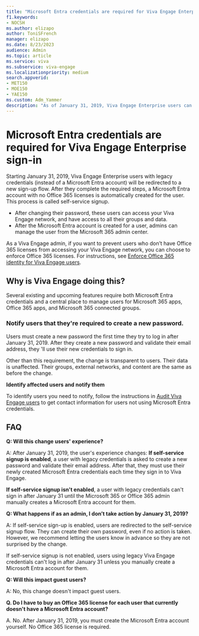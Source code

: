 ```yaml
---
title: "Microsoft Entra credentials are required for Viva Engage Enterprise sign in"
f1.keywords:
- NOCSH
ms.author: elizapo
author: ToniSFrench
manager: elizapo
ms.date: 8/23/2023
audience: Admin
ms.topic: article
ms.service: viva
ms.subservice: viva-engage
ms.localizationpriority: medium
search.appverid:
- MET150
- MOE150
- YAE150
ms.custom: Adm_Yammer
description: "As of January 31, 2019, Viva Engage Enterprise users can no longer use legacy (Yammer) credentials. If self-service signup is enabled, users are automatically prompted to change their password."
---
```


# Microsoft Entra credentials are required for Viva Engage Enterprise sign-in 
 
Starting January 31, 2019, Viva Engage Enterprise users with legacy credentials (instead of a Microsoft Entra account) will be redirected to a new sign-up flow. After they complete the required steps, a Microsoft Entra account with no Office 365 licenses is automatically created for the user. This process is called self-service signup.  

- After changing their password, these users can access your Viva Engage network, and have access to all their groups and data. 
- After the Microsoft Entra account is created for a user, admins can manage the user from the Microsoft 365 admin center.  

As a Viva Engage admin, if you want to prevent users who don’t have Office 365 licenses from accessing your Viva Engage network, you can choose to enforce Office 365 licenses. For instructions, see [Enforce Office 365 identity for Viva Engage users](../configure-your-viva-engage-network/enforce-office-365-identity.md).
 
## Why is Viva Engage doing this? 

Several existing and upcoming features require both Microsoft Entra credentials and a central place to manage users for Microsoft 365 apps, Office 365 apps, and Microsoft 365 connected groups.
 
### Notify users that they're required to create a new password.  

Users must create a new password the first time they try to log in after January 31, 2019. After they create a new password and validate their email address, they 'll use their new credentials to sign in. 

Other than this requirement, the change is transparent to users. Their data is unaffected. Their groups, external networks, and content are the same as before the change.

**Identify affected users and notify them**  

To identify users you need to notify, follow the instructions in [Audit Viva Engage users](audit-users-connected-to-office-365.md) to get contact information for users not using Microsoft Entra credentials.

## FAQ 

**Q: Will this change users' experience?**

A: After January 31, 2019, the user's experience changes:
**If self-service signup is enabled**, a user with legacy credentials is asked to create a new password and validate their email address. After that, they must use their newly created Microsoft Entra credentials each time they sign in to Viva Engage. 

**If self-service signup isn't enabled**, a user with legacy credentials can't sign in after January 31 until the Microsoft 365 or Office 365 admin manually creates a Microsoft Entra account for them.

**Q: What happens if as an admin, I don’t take action by January 31, 2019?** 

A: If self-service sign-up is enabled, users are redirected to the self-service signup flow. They can create their own password, even if no action is taken. However, we recommend letting the users know in advance so they are not surprised by the change. 

If self-service signup is not enabled, users using legacy Viva Engage credentials can't log in after January 31 unless you manually create a Microsoft Entra account for them. 

**Q: Will this impact guest users?** 

A: No, this change doesn't impact guest users.

**Q. Do I have to buy an Office 365 license for each user that currently doesn't have a Microsoft Entra account?**

A. No. After January 31, 2019, you must create the Microsoft Entra account yourself. No Office 365 license is required.

